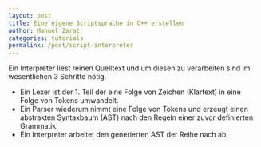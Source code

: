 ```yaml
---
layout: post
title: Eine eigene Scriptsprache in C++ erstellen
author: Manuel Zarat
categories: tutorials
permalink: /post/script-interpreter
---
```


Ein Interpreter liest reinen Quelltext und um diesen zu verarbeiten sind im wesentlichen 3 Schritte nötig.

  * Ein Lexer ist der 1. Teil der eine Folge von Zeichen (Klartext) in eine Folge von Tokens umwandelt.
  * Ein Parser wiederum nimmt eine Folge von Tokens und erzeugt einen abstrakten Syntaxbaum (AST) nach den Regeln einer zuvor definierten Grammatik.
  * Ein Interpreter arbeitet den generierten AST der Reihe nach ab.
